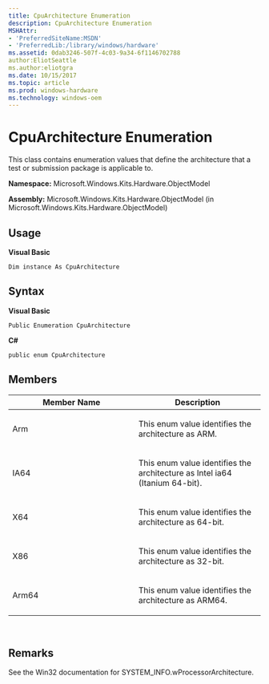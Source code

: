 ```yaml
---
title: CpuArchitecture Enumeration
description: CpuArchitecture Enumeration
MSHAttr:
- 'PreferredSiteName:MSDN'
- 'PreferredLib:/library/windows/hardware'
ms.assetid: 0dab3246-507f-4c03-9a34-6f1146702788
author:EliotSeattle
ms.author:eliotgra
ms.date: 10/15/2017
ms.topic: article
ms.prod: windows-hardware
ms.technology: windows-oem
---
```


# CpuArchitecture Enumeration


This class contains enumeration values that define the architecture that a test or submission package is applicable to.

**Namespace:** Microsoft.Windows.Kits.Hardware.ObjectModel

**Assembly:** Microsoft.Windows.Kits.Hardware.ObjectModel (in Microsoft.Windows.Kits.Hardware.ObjectModel)

## <span id="Usage"></span><span id="usage"></span><span id="USAGE"></span>Usage


**Visual Basic**

`Dim instance As CpuArchitecture`

## <span id="Syntax"></span><span id="syntax"></span><span id="SYNTAX"></span>Syntax


**Visual Basic**

`Public Enumeration CpuArchitecture`

**C#**

`public enum CpuArchitecture`

## <span id="Members"></span><span id="members"></span><span id="MEMBERS"></span>Members


<table>
<colgroup>
<col width="50%" />
<col width="50%" />
</colgroup>
<thead>
<tr class="header">
<th>Member Name</th>
<th>Description</th>
</tr>
</thead>
<tbody>
<tr class="odd">
<td><p>Arm</p></td>
<td><p>This enum value identifies the architecture as ARM.</p></td>
</tr>
<tr class="even">
<td><p>IA64</p></td>
<td><p>This enum value identifies the architecture as Intel ia64 (Itanium 64-bit).</p></td>
</tr>
<tr class="odd">
<td><p>X64</p></td>
<td><p>This enum value identifies the architecture as 64-bit.</p></td>
</tr>
<tr class="even">
<td><p>X86</p></td>
<td><p>This enum value identifies the architecture as 32-bit.</p></td>
</tr>
<tr class="odd">
<td><p>Arm64</p></td>
<td><p>This enum value identifies the architecture as ARM64.</p></td>
</tr>
</tbody>
</table>

 

## <span id="Remarks"></span><span id="remarks"></span><span id="REMARKS"></span>Remarks


See the Win32 documentation for SYSTEM\_INFO.wProcessorArchitecture.

 

 






